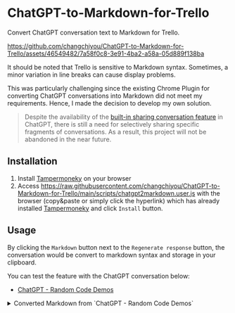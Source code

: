 # ChatGPT-to-Markdown-for-Trello
Convert ChatGPT conversation text to Markdown for Trello.

https://github.com/changchiyou/ChatGPT-to-Markdown-for-Trello/assets/46549482/7a58f0c8-3e91-4ba2-a58a-05d889f138ba

It should be noted that Trello is sensitive to Markdown syntax. Sometimes, a minor variation in line breaks can cause display problems. 

This was particularly challenging since the existing Chrome Plugin for converting ChatGPT conversations into Markdown did not meet my requirements. Hence, I made the decision to develop my own solution.

> Despite the availability of the [built-in sharing conversation feature](https://help.openai.com/en/articles/7925741-chatgpt-shared-links-faq) in ChatGPT, there is still a need for selectively sharing specific fragments of conversations. As a result, this project will not be abandoned in the near future.


## Installation

1. Install [Tampermoneky](https://chrome.google.com/webstore/detail/tampermonkey/dhdgffkkebhmkfjojejmpbldmpobfkfo) on your browser
2. Access https://raw.githubusercontent.com/changchiyou/ChatGPT-to-Markdown-for-Trello/main/scripts/chatgpt2markdown.user.js with the browser (copy&paste or simply click the hyperlink) which has already installed [Tampermoneky](https://chrome.google.com/webstore/detail/tampermonkey/dhdgffkkebhmkfjojejmpbldmpobfkfo) and click `Install` button.

## Usage

By clicking the `Markdown` button next to the `Regenerate response` button, the conversation would be convert to markdown syntax and storage in your clipboard.

You can test the feature with the ChatGPT conversation below:

- [ChatGPT - Random Code Demos](https://chat.openai.com/share/a06b46e1-f9f8-46fb-9deb-54ce4b75f78b)

<details>
  <summary>Converted Markdown from `ChatGPT - Random Code Demos`</summary>

  **User**: I want to have some random 5-10 lines html, javascript, css, python, java code for demo

  --------

  **ChatGPT**: Sure, here's a collection of random 5-10 lines of code snippets in HTML, JavaScript, CSS, Python, and Java:
  HTML:


  ```html
  <!DOCTYPE html>
  <html>
  <head>
    <title>Random HTML Demo</title>
  </head>
  <body>
    <h1>Hello, World!</h1>
    <p>This is a random demo.</p>
    <button onclick="alert('Button clicked!')">Click Me</button>
  </body>
  </html>
  ```
  JavaScript:


  ```javascript
  // Random JavaScript Demo
  function getRandomNumber() {
    return Math.floor(Math.random() * 10) + 1;
  }

  const randomNum = getRandomNumber();
  console.log(`Random number: ${randomNum}`);
  ```
  CSS:


  ```css
  /* Random CSS Demo */
  body {
    font-family: Arial, sans-serif;
    background-color: #f2f2f2;
  }

  h1 {
    color: #007bff;
  }
  ```
  Python:


  ```python
  # Random Python Demo
  def is_even(num):
      return num % 2 == 0

  random_number = 7
  if is_even(random_number):
      print(f"{random_number} is even.")
  else:
      print(f"{random_number} is odd.")
  ```
  Java:


  ```java
  // Random Java Demo
  import java.util.Random;

  public class RandomDemo {
      public static void main(String[] args) {
          Random random = new Random();
          int randomNumber = random.nextInt(10) + 1;
          System.out.println("Random number: " + randomNumber);
      }
  }
  ```
  These code snippets are simple and meant for demonstration purposes. You can use them to showcase basic functionality and concepts in each language. Feel free to modify and expand them as needed for your demo.

</details>